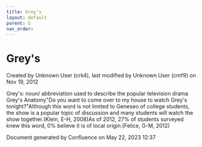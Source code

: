 ```yaml
---
title: Grey's
layout: default
parent: G
nav_order:
---
```


# Grey's

Created by  Unknown User (crk4), last modified by  Unknown User (cmf9) on Nov 19, 2012

Grey's: noun/ abbreviation used to describe the popular television drama Grey's Anatomy&quot;Do you want to come over to my house to watch Grey's tonight?&quot;Although this word is not limited to Geneseo of college students, the show is a popular topic of discussion and many students will watch the show together.(Klein, E-H, 2008)As of 2012, 27% of students surveyed knew this word, 0% believe it is of local origin.(Felice, G-M, 2012)

Document generated by Confluence on May 22, 2023 12:37


